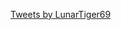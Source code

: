 <script type="text/javascript">
	if(window.location.hash=="#about"){window.location=window.location.origin+'/about';}
	else if((window.location.hash=="#althub")||(window.location.hash=="#hub")){window.location=window.location.origin+'/althub';}
	else if(window.location.hash=="#contact"){window.location=window.location.origin+'/contact';}
	else if(window.location.hash=="#discord"){window.location=window.location.origin+'/Discord';}
	else if(window.location.hash=="#files"){window.location='http://lunar.zapto.org';}
	else if(window.location.hash=="#world"){window.location='https://account.altvr.com/worlds/954689156213113037';}
	else if(window.location.hash=="#worms"){window.location=window.location.origin+'/worms';}
	else if(window.location.hash=="#projects"){window.location=window.location.origin+'/projects';}
	else{
		document.getElementById('main_content').innerHTML += "<h2 id='home'>Home</h2>";
		document.getElementById('main_content').innerHTML += "<hr style='height:1px; visibility:hidden;' />";
		document.getElementById('main_content').innerHTML += "<img src='/img/me.jpg' alt='Ryan' height='315' width='315'/>";
		document.getElementById('main_content').innerHTML += "<p>Nobody exists on purpose,<br>nobody belongs anywhere,<br>everybody is going to die.</p>";
	}
</script>
<a class="twitter-timeline" data-width="315" data-height="500" data-theme="dark" data-link-color="#19CF86" href="https://twitter.com/LunarTiger69?ref_src=twsrc%5Etfw">Tweets by LunarTiger69</a> <script async src="https://platform.twitter.com/widgets.js" charset="utf-8"></script>
